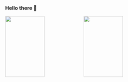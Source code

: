 ### Hello there 👋

<!--
**semazurek/semazurek** is a ✨ _special_ ✨ repository because its `README.md` (this file) appears on your GitHub profile.

Here are some ideas to get you started:

- 🔭 I’m currently working on ...
- 🌱 I’m currently learning ...
- 👯 I’m looking to collaborate on ...
- 🤔 I’m looking for help with ...
- 💬 Ask me about ...
- 📫 How to reach me: ...
- 😄 Pronouns: ...
- ⚡ Fun fact: ...
-->
<img src="https://github-readme-stats.vercel.app/api?username=semazurek&count_private=true&show_icons=true&hide_border=true&theme=synthwave" height="195" width="50%"><img src="https://github-readme-stats.vercel.app/api/top-langs/?username=semazurek&hide_border=true&layout=compact&theme=synthwave" height="195" width="50%">
